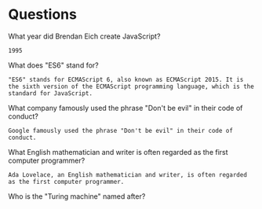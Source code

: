 # Questions

What year did Brendan Eich create JavaScript?

```
1995
```

What does "ES6" stand for?

```
"ES6" stands for ECMAScript 6, also known as ECMAScript 2015. It is the sixth version of the ECMAScript programming language, which is the standard for JavaScript.
```

What company famously used the phrase "Don't be evil" in their code of conduct?

```
Google famously used the phrase "Don't be evil" in their code of conduct.
```

What English mathematician and writer is often regarded as the first computer programmer?

```
Ada Lovelace, an English mathematician and writer, is often regarded as the first computer programmer. 
```

Who is the "Turing machine" named after?

```

```
